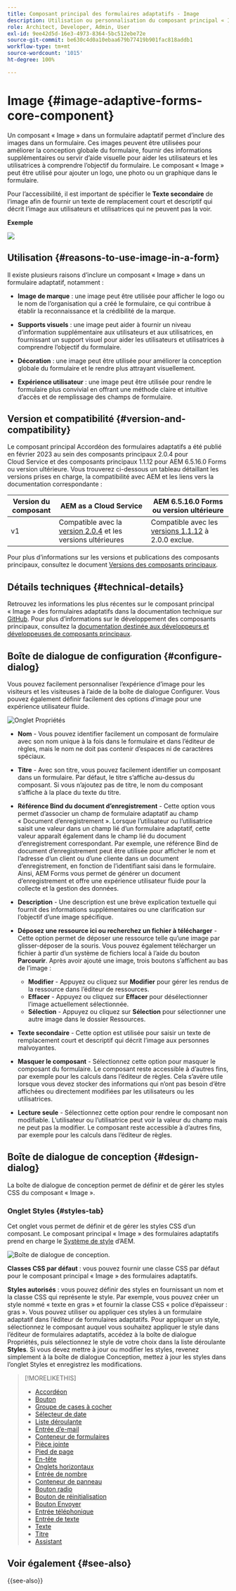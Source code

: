 ```yaml
---
title: Composant principal des formulaires adaptatifs - Image
description: Utilisation ou personnalisation du composant principal « Image » des formulaires adaptatifs.
role: Architect, Developer, Admin, User
exl-id: 9ee42d5d-16e3-4973-8364-5bc512ebe72e
source-git-commit: be630c4d0a10ebaa679b77419b901fac818addb1
workflow-type: tm+mt
source-wordcount: '1015'
ht-degree: 100%

---
```


# Image {#image-adaptive-forms-core-component}

Un composant « Image » dans un formulaire adaptatif permet d’inclure des images dans un formulaire. Ces images peuvent être utilisées pour améliorer la conception globale du formulaire, fournir des informations supplémentaires ou servir d’aide visuelle pour aider les utilisateurs et les utilisatrices à comprendre l’objectif du formulaire. Le composant « Image » peut être utilisé pour ajouter un logo, une photo ou un graphique dans le formulaire.

Pour l’accessibilité, il est important de spécifier le **Texte secondaire** de l’image afin de fournir un texte de remplacement court et descriptif qui décrit l’image aux utilisateurs et utilisatrices qui ne peuvent pas la voir.


**Exemple**

![](/help/adaptive-forms/assets/image.png)


## Utilisation {#reasons-to-use-image-in-a-form}

Il existe plusieurs raisons d’inclure un composant « Image » dans un formulaire adaptatif, notamment :

* **Image de marque** : une image peut être utilisée pour afficher le logo ou le nom de l’organisation qui a créé le formulaire, ce qui contribue à établir la reconnaissance et la crédibilité de la marque.

* **Supports visuels** : une image peut aider à fournir un niveau d’information supplémentaire aux utilisateurs et aux utilisatrices, en fournissant un support visuel pour aider les utilisateurs et utilisatrices à comprendre l’objectif du formulaire.

* **Décoration** : une image peut être utilisée pour améliorer la conception globale du formulaire et le rendre plus attrayant visuellement.

* **Expérience utilisateur** : une image peut être utilisée pour rendre le formulaire plus convivial en offrant une méthode claire et intuitive d’accès et de remplissage des champs de formulaire.

## Version et compatibilité {#version-and-compatibility}

Le composant principal Accordéon des formulaires adaptatifs a été publié en février 2023 au sein des composants principaux 2.0.4 pour Cloud Service et des composants principaux 1.1.12 pour AEM 6.5.16.0 Forms ou version ultérieure. Vous trouverez ci-dessous un tableau détaillant les versions prises en charge, la compatibilité avec AEM et les liens vers la documentation correspondante :

| Version du composant | AEM as a Cloud Service | AEM 6.5.16.0 Forms ou version ultérieure |
|---|---|---|
| v1 | Compatible avec la <br>[version 2.0.4](/help/adaptive-forms/version.md) et les versions ultérieures | Compatible avec les<br>[versions 1.1.12](/help/adaptive-forms/version.md) à 2.0.0 exclue. |

Pour plus d’informations sur les versions et publications des composants principaux, consultez le document [Versions des composants principaux](/help/adaptive-forms/version.md).


<!-- ## Sample Component Output {#sample-component-output}

To experience the Accordion Component as well as see examples of its configuration options as well as HTML and JSON output, visit the [Component Library](https://adobe.com/go/aem_cmp_library_accordion). -->

## Détails techniques {#technical-details}

Retrouvez les informations les plus récentes sur le composant principal « Image » des formulaires adaptatifs dans la documentation technique sur [GitHub](https://github.com/adobe/aem-core-forms-components/tree/master/ui.af.apps/src/main/content/jcr_root/apps/core/fd/components/form/image/v1/image). Pour plus d’informations sur le développement des composants principaux, consultez la [documentation destinée aux développeurs et développeuses de composants principaux](/help/developing/overview.md).


## Boîte de dialogue de configuration {#configure-dialog}

Vous pouvez facilement personnaliser l’expérience d’image pour les visiteurs et les visiteuses à l’aide de la boîte de dialogue Configurer. Vous pouvez également définir facilement des options d’image pour une expérience utilisateur fluide.

![Onglet Propriétés](/help/adaptive-forms/assets/image_properties.png)

* **Nom** - Vous pouvez identifier facilement un composant de formulaire avec son nom unique à la fois dans le formulaire et dans l’éditeur de règles, mais le nom ne doit pas contenir d’espaces ni de caractères spéciaux.

* **Titre** - Avec son titre, vous pouvez facilement identifier un composant dans un formulaire. Par défaut, le titre s’affiche au-dessus du composant. Si vous n’ajoutez pas de titre, le nom du composant s’affiche à la place du texte du titre.

* **Référence Bind du document d’enregistrement** - Cette option vous permet d’associer un champ de formulaire adaptatif au champ « Document d’enregistrement ». Lorsque l’utilisateur ou l’utilisatrice saisit une valeur dans un champ lié d’un formulaire adaptatif, cette valeur apparaît également dans le champ lié du document d’enregistrement correspondant. Par exemple, une référence Bind de document d’enregistrement peut être utilisée pour afficher le nom et l’adresse d’un client ou d’une cliente dans un document d’enregistrement, en fonction de l’identifiant saisi dans le formulaire. Ainsi, AEM Forms vous permet de générer un document d’enregistrement et offre une expérience utilisateur fluide pour la collecte et la gestion des données.

* **Description** - Une description est une brève explication textuelle qui fournit des informations supplémentaires ou une clarification sur l’objectif d’une image spécifique.

* **Déposez une ressource ici ou recherchez un fichier à télécharger** - Cette option permet de déposer une ressource telle qu’une image par glisser-déposer de la souris. Vous pouvez également télécharger un fichier à partir d’un système de fichiers local à l’aide du bouton **Parcourir**. Après avoir ajouté une image, trois boutons s’affichent au bas de l’image :
   * **Modifier** - Appuyez ou cliquez sur **Modifier** pour gérer les rendus de la ressource dans l’éditeur de ressources.
   * **Effacer** - Appuyez ou cliquez sur **Effacer** pour désélectionner l’image actuellement sélectionnée.
   * **Sélection** - Appuyez ou cliquez sur **Sélection** pour sélectionner une autre image dans le dossier Ressources.

* **Texte secondaire** - Cette option est utilisée pour saisir un texte de remplacement court et descriptif qui décrit l’image aux personnes malvoyantes.

* **Masquer le composant** - Sélectionnez cette option pour masquer le composant du formulaire. Le composant reste accessible à d’autres fins, par exemple pour les calculs dans l’éditeur de règles. Cela s’avère utile lorsque vous devez stocker des informations qui n’ont pas besoin d’être affichées ou directement modifiées par les utilisateurs ou les utilisatrices.

* **Lecture seule** - Sélectionnez cette option pour rendre le composant non modifiable. L’utilisateur ou l’utilisatrice peut voir la valeur du champ mais ne peut pas la modifier. Le composant reste accessible à d’autres fins, par exemple pour les calculs dans l’éditeur de règles.

## Boîte de dialogue de conception {#design-dialog}

La boîte de dialogue de conception permet de définir et de gérer les styles CSS du composant « Image ».

### Onglet Styles {#styles-tab}

Cet onglet vous permet de définir et de gérer les styles CSS d’un composant. Le composant principal « Image » des formulaires adaptatifs prend en charge le [Système de style](/help/get-started/authoring.md#component-styling) d’AEM.

![Boîte de dialogue de conception.](/help/adaptive-forms/assets/image_designdialog.png)

**Classes CSS par défaut** : vous pouvez fournir une classe CSS par défaut pour le composant principal « Image » des formulaires adaptatifs.

**Styles autorisés** : vous pouvez définir des styles en fournissant un nom et la classe CSS qui représente le style. Par exemple, vous pouvez créer un style nommé « texte en gras » et fournir la classe CSS « police d’épaisseur : gras ». Vous pouvez utiliser ou appliquer ces styles à un formulaire adaptatif dans l’éditeur de formulaires adaptatifs. Pour appliquer un style, sélectionnez le composant auquel vous souhaitez appliquer le style dans l’éditeur de formulaires adaptatifs, accédez à la boîte de dialogue Propriétés, puis sélectionnez le style de votre choix dans la liste déroulante **Styles**. Si vous devez mettre à jour ou modifier les styles, revenez simplement à la boîte de dialogue Conception, mettez à jour les styles dans l’onglet Styles et enregistrez les modifications.

<!--

## Related article {#related-article}

* [Create a standalone Adaptive Form](https://experienceleague.adobe.com/docs/experience-manager-cloud-service/content/forms/adaptive-forms-authoring/authoring-adaptive-forms-core-components/create-an-adaptive-form-on-forms-cs/creating-adaptive-form-core-components.html)

-->


>[!MORELIKETHIS]
>
>* [Accordéon](/help/adaptive-forms/components/accordion.md)
>* [Bouton](/help/adaptive-forms/components/button.md)
>* [Groupe de cases à cocher](/help/adaptive-forms/components/checkbox-group.md)
>* [Sélecteur de date](/help/adaptive-forms/components/date-picker.md)
>* [Liste déroulante](/help/adaptive-forms/components/drop-down.md)
>* [Entrée d’e-mail](/help/adaptive-forms/components/email-input.md)
>* [Conteneur de formulaires](/help/adaptive-forms/components/form-container.md)
>* [Pièce jointe](/help/adaptive-forms/components/file-attachment.md)
>* [Pied de page](/help/adaptive-forms/components/footer.md)
>* [En-tête](/help/adaptive-forms/components/header.md)
>* [Onglets horizontaux](/help/adaptive-forms/components/horizontal-tabs.md)
>* [Entrée de nombre](/help/adaptive-forms/components/number-input.md)
>* [Conteneur de panneau](/help/adaptive-forms/components/panel-container.md)
>* [Bouton radio](/help/adaptive-forms/components/radio-button.md)
>* [Bouton de réinitialisation](/help/adaptive-forms/components/reset-button.md)
>* [Bouton Envoyer](/help/adaptive-forms/components/submit-button.md)
>* [Entrée téléphonique](/help/adaptive-forms/components/telephone-input.md)
>* [Entrée de texte](/help/adaptive-forms/components/text-input.md)
>* [Texte](/help/adaptive-forms/components/text.md)
>* [Titre](/help/adaptive-forms/components/title.md)
>* [Assistant](/help/adaptive-forms/components/wizard.md)


## Voir également {#see-also}

{{see-also}}